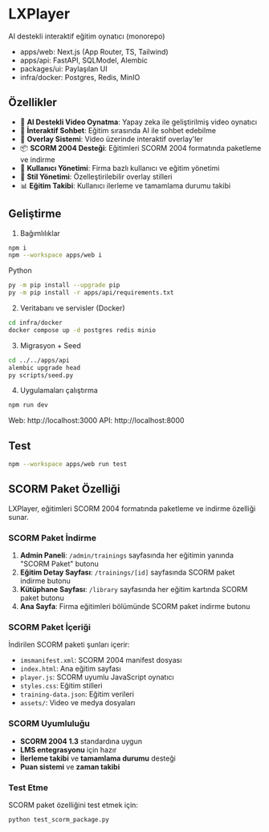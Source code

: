 # LXPlayer

AI destekli interaktif eğitim oynatıcı (monorepo)

- apps/web: Next.js (App Router, TS, Tailwind)
- apps/api: FastAPI, SQLModel, Alembic
- packages/ui: Paylaşılan UI
- infra/docker: Postgres, Redis, MinIO

## Özellikler

- 🎥 **AI Destekli Video Oynatma**: Yapay zeka ile geliştirilmiş video oynatıcı
- 💬 **İnteraktif Sohbet**: Eğitim sırasında AI ile sohbet edebilme
- 🎯 **Overlay Sistemi**: Video üzerinde interaktif overlay'ler
- 📦 **SCORM 2004 Desteği**: Eğitimleri SCORM 2004 formatında paketleme ve indirme
- 👥 **Kullanıcı Yönetimi**: Firma bazlı kullanıcı ve eğitim yönetimi
- 🎨 **Stil Yönetimi**: Özelleştirilebilir overlay stilleri
- 📊 **Eğitim Takibi**: Kullanıcı ilerleme ve tamamlama durumu takibi

## Geliştirme

1. Bağımlılıklar

```sh
npm i
npm --workspace apps/web i
```

Python

```sh
py -m pip install --upgrade pip
py -m pip install -r apps/api/requirements.txt
```

2. Veritabanı ve servisler (Docker)

```sh
cd infra/docker
docker compose up -d postgres redis minio
```

3. Migrasyon + Seed

```sh
cd ../../apps/api
alembic upgrade head
py scripts/seed.py
```

4. Uygulamaları çalıştırma

```sh
npm run dev
```

Web: http://localhost:3000  API: http://localhost:8000

## Test

```sh
npm --workspace apps/web run test
```

## SCORM Paket Özelliği

LXPlayer, eğitimleri SCORM 2004 formatında paketleme ve indirme özelliği sunar.

### SCORM Paket İndirme

1. **Admin Paneli**: `/admin/trainings` sayfasında her eğitimin yanında "SCORM Paket" butonu
2. **Eğitim Detay Sayfası**: `/trainings/[id]` sayfasında SCORM paket indirme butonu
3. **Kütüphane Sayfası**: `/library` sayfasında her eğitim kartında SCORM paket butonu
4. **Ana Sayfa**: Firma eğitimleri bölümünde SCORM paket indirme butonu

### SCORM Paket İçeriği

İndirilen SCORM paketi şunları içerir:
- `imsmanifest.xml`: SCORM 2004 manifest dosyası
- `index.html`: Ana eğitim sayfası
- `player.js`: SCORM uyumlu JavaScript oynatıcı
- `styles.css`: Eğitim stilleri
- `training-data.json`: Eğitim verileri
- `assets/`: Video ve medya dosyaları

### SCORM Uyumluluğu

- **SCORM 2004 1.3** standardına uygun
- **LMS entegrasyonu** için hazır
- **İlerleme takibi** ve **tamamlama durumu** desteği
- **Puan sistemi** ve **zaman takibi**

### Test Etme

SCORM paket özelliğini test etmek için:

```sh
python test_scorm_package.py
```
